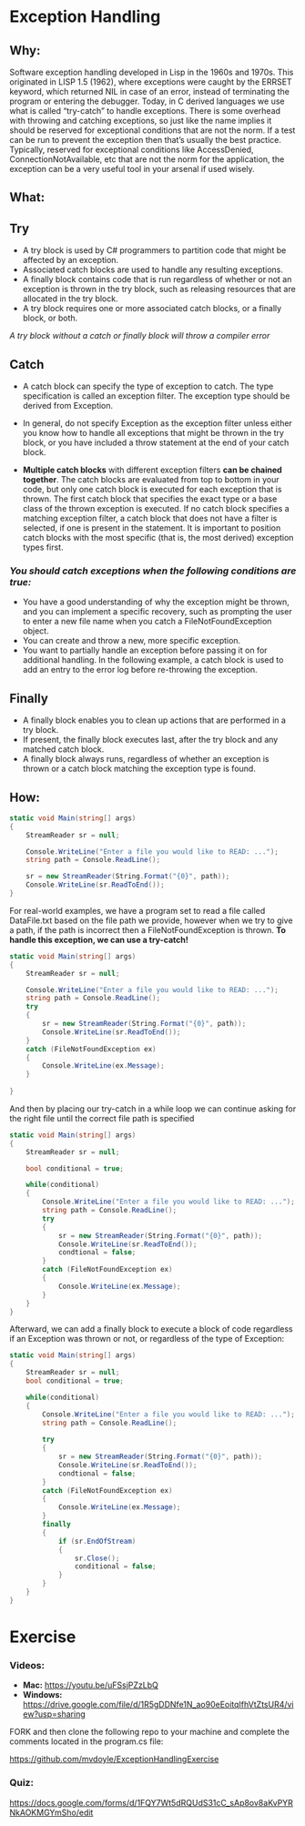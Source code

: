 # Exception Handling

## Why:
Software exception handling developed in Lisp in the 1960s and 1970s. This originated in LISP 1.5 (1962), where exceptions were caught by the ERRSET keyword, which returned NIL in case of an error, instead of terminating the program or entering the debugger. 
Today, in C derived languages we use what is called “try-catch” to handle exceptions.
There is some overhead with throwing and catching exceptions, so just like the name implies it should be reserved for exceptional conditions that are not the norm.  If a test can be run to prevent the exception then that’s usually the best practice.  Typically, reserved for exceptional conditions like AccessDenied, ConnectionNotAvailable, etc that are not the norm for the application, the exception can be a very useful tool in your arsenal if used wisely.

## What:

## **Try**
- A try block is used by C# programmers to partition code that might be affected by an exception. 
- Associated catch blocks are used to handle any resulting exceptions. 
- A finally block contains code that is run regardless of whether or not an exception is thrown in the try block, such as releasing resources that are allocated in the try block. 
- A try block requires one or more associated catch blocks, or a finally block, or both.


*A try block without a catch or finally block will throw a compiler error*

 
## **Catch**
- A catch block can specify the type of exception to catch. The type specification is called an exception filter. The exception type should be derived from Exception. 
- In general, do not specify Exception as the exception filter unless either you know how to handle all exceptions that might be thrown in the try block, or you have included a throw statement at the end of your catch block.
 
- **Multiple catch blocks** with different exception filters **can be chained together**. The catch blocks are evaluated from top to bottom in your code, but only one catch block is executed for each exception that is thrown. The first catch block that specifies the exact type or a base class of the thrown exception is executed. If no catch block specifies a matching exception filter, a catch block that does not have a filter is selected, if one is present in the statement. It is important to position catch blocks with the most specific (that is, the most derived) exception types first.
 
### *You should catch exceptions when the following conditions are true:*
- You have a good understanding of why the exception might be thrown, and you can implement a specific recovery, such as prompting the user to enter a new file name when you catch a FileNotFoundException object.
- You can create and throw a new, more specific exception.
- You want to partially handle an exception before passing it on for additional handling. In the following example, a catch block is used to add an entry to the error log before re-throwing the exception.
 
## **Finally**
- A finally block enables you to clean up actions that are performed in a try block. 
- If present, the finally block executes last, after the try block and any matched catch block. 
- A finally block always runs, regardless of whether an exception is thrown or a catch block matching the exception type is found.
 


## How:

```cs
static void Main(string[] args)
{
    StreamReader sr = null; 

    Console.WriteLine("Enter a file you would like to READ: ...");
    string path = Console.ReadLine();

    sr = new StreamReader(String.Format("{0}", path));
    Console.WriteLine(sr.ReadToEnd());
}
```

For real-world examples, we have a program set to read a file called DataFile.txt based on the file path we provide, however when we try to give a path, if the path is incorrect then a FileNotFoundException is thrown.
**To handle this exception, we can use a try-catch!**

```cs
static void Main(string[] args)
{
    StreamReader sr = null; 

    Console.WriteLine("Enter a file you would like to READ: ...");
    string path = Console.ReadLine();
    try
    {
        sr = new StreamReader(String.Format("{0}", path));
        Console.WriteLine(sr.ReadToEnd());
    }
    catch (FileNotFoundException ex)
    {
        Console.WriteLine(ex.Message);
    }
    
}
```
And then by placing our try-catch in a while loop we can continue asking for the right file until the correct file path is specified

```cs
static void Main(string[] args)
{
    StreamReader sr = null; 

    bool conditional = true;

    while(conditional)
    {
        Console.WriteLine("Enter a file you would like to READ: ...");
        string path = Console.ReadLine();
        try
        {
            sr = new StreamReader(String.Format("{0}", path));
            Console.WriteLine(sr.ReadToEnd());
            condtional = false;
        }
        catch (FileNotFoundException ex)
        {
            Console.WriteLine(ex.Message);
        }
    }
}
```

Afterward, we can add a finally block to execute a block of code regardless if an Exception was thrown or not, or regardless of the type of Exception:

```cs
static void Main(string[] args)
{
    StreamReader sr = null; 
    bool conditional = true;    

    while(conditional)
    {       
        Console.WriteLine("Enter a file you would like to READ: ...");
        string path = Console.ReadLine();
        
        try
        {
            sr = new StreamReader(String.Format("{0}", path));
            Console.WriteLine(sr.ReadToEnd());
            condtional = false;
        }
        catch (FileNotFoundException ex)
        {
            Console.WriteLine(ex.Message);
        }
        finally
        {
            if (sr.EndOfStream)
            {
                sr.Close();
                conditional = false;
            }
        }
    }
}
```


# Exercise
### Videos:
- **Mac:** https://youtu.be/uFSsjPZzLbQ
- **Windows:** https://drive.google.com/file/d/1R5gDDNfe1N_ao90eEoitqIfhVtZtsUR4/view?usp=sharing

FORK and then clone the following repo to your machine and complete the comments located in the program.cs file:

https://github.com/mvdoyle/ExceptionHandlingExercise

### Quiz:
https://docs.google.com/forms/d/1FQY7Wt5dRQUdS31cC_sAp8ov8aKvPYRNkAOKMGYmSho/edit
